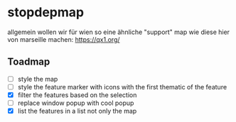 # stopdepmap
allgemein wollen wir für wien so eine ähnliche "support" map wie diese hier von marseille machen: https://qx1.org/
## Toadmap

- [ ] style the map
- [ ] style the feature marker with icons with the first thematic of the feature
- [x] filter the features based on the selection
- [ ] replace window popup with cool popup
- [x] list the features in a list not only the map
